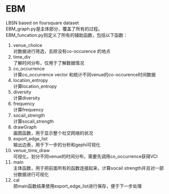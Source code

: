 # EBM
LBSN based on foursquare dataset  
EBM_graph.py是主体部分，覆盖了所有的过程。  
EBM_funcation.py则定义了所有的辅助函数，包括以下函数：  
1. venue_choice  
对数据进行筛选，去除没有co-occurence 的地点   
2. time_div  
了解时间分布，仅用于了解数据情况  
3. co_occurrence  
计算co_occurrence vector 和统计不同venue的co-occurence时间数据  
4. location_entropy  
计算location_entropy  
5. diversity  
计算diversity  
6. frequency  
计算frequency  
7. socail_strength  
计算socail_strength  
8. drawGraph  
画图函数，用于显示整个社交网络的状况  
9. export_edge_list  
输出边表，用于下一步的分析和gephi可视化  
10. venue_time_draw  
可视化，划分不同venue的时间分布，需要先调用co_occurrence获得VCI  
11. main  
主体函数，用于把前面所有的函数连接起来，计算socail strength并且对一部分数据进行可视化  
12. cal  
把main函数结果使用export_edge_list进行保存，便于下一步处理  


